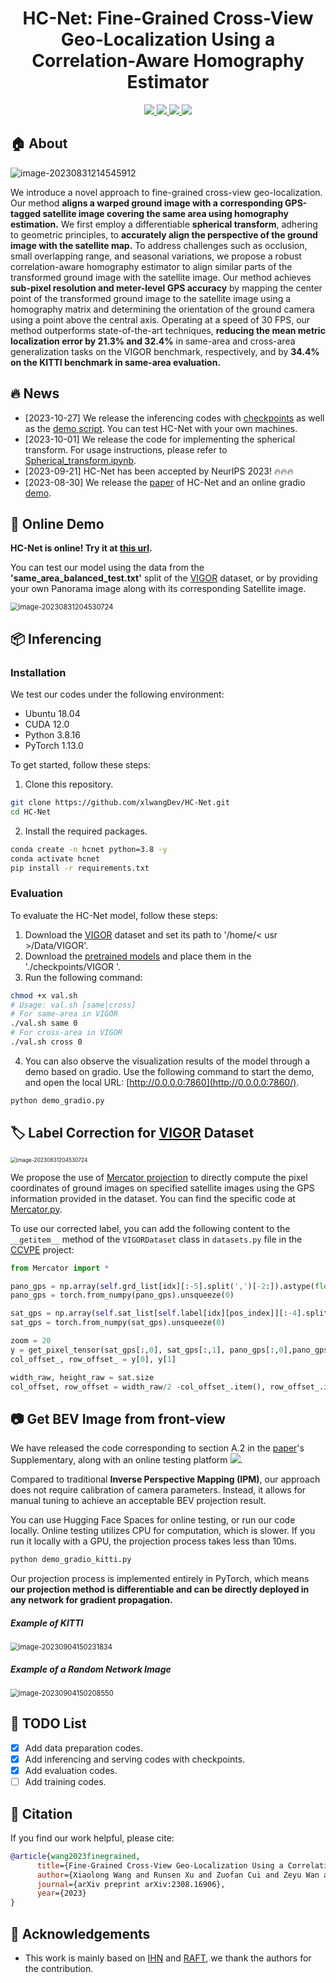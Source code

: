 <h1 align="center"><strong>HC-Net: Fine-Grained Cross-View Geo-Localization Using a Correlation-Aware Homography Estimator</strong></h1>

<p align="center">
  <a href="https://arxiv.org/abs/2308.16906" target='_blank'>
    <img src="https://img.shields.io/badge/arXiv-2308.16906-blue?">
  </a> 
  <a href="https://arxiv.org/pdf/2308.16906.pdf" target='_blank'>
    <img src="https://img.shields.io/badge/Paper-📖-blue?">
  </a> 
  <a href="http://101.230.144.196:7860/" target='_blank'>
    <img src="https://img.shields.io/badge/Demo-&#x1f917-blue">
  </a>
  <a href="https://huggingface.co/spaces/Xiaolong-Wang/HC-Net" target='_blank'>
    <img src="https://img.shields.io/badge/%F0%9F%A4%97%20Hugging%20Face-Spaces-blue">
  </a>
</p>

## 🏠 About

![image-20230831214545912](./figure/pipeline.png)

We introduce a novel approach to fine-grained cross-view geo-localization. Our method **aligns a warped ground image with a corresponding GPS-tagged satellite image covering the same area using homography estimation.** We first employ a differentiable **spherical transform**, adhering to geometric principles, to **accurately align the perspective of the ground image with the satellite map.** To address challenges such as occlusion, small overlapping range, and seasonal variations, we propose a robust correlation-aware homography estimator to align similar parts of the transformed ground image with the satellite image. Our method achieves **sub-pixel resolution and meter-level GPS accuracy** by mapping the center point of the transformed ground image to the satellite image using a homography matrix and determining the orientation of the ground camera using a point above the central axis. Operating at a speed of 30 FPS, our method outperforms state-of-the-art techniques, **reducing the mean metric localization error by 21.3% and 32.4%** in same-area and cross-area generalization tasks on the VIGOR benchmark, respectively, and by **34.4% on the KITTI benchmark in same-area evaluation.**

## 🔥 News

- [2023-10-27] We release the inferencing codes with [checkpoints](https://drive.google.com/drive/folders/1EL6RISnR5lOgz0WtWUYtFhKGcU_nROX9?usp=sharing) as well as the [demo script](https://github.com/xlwangDev/HC-Net/blob/main/demo_gradio.py). You can test HC-Net with your own machines.
- [2023-10-01] We release the code for implementing the spherical transform. For usage instructions, please refer to [Spherical_transform.ipynb](https://github.com/xlwangDev/HC-Net/blob/main/demo/Spherical_transform.ipynb).
- [2023-09-21] HC-Net has been accepted by NeurIPS 2023! 🔥🔥🔥
- [2023-08-30] We release the [paper](https://arxiv.org/abs/2308.16906) of HC-Net and an online gradio [demo](http://101.230.144.196:7860).

## 🤖 Online Demo

**HC-Net is online! Try it at [this url](http://101.230.144.196:7860/).**

You can test our model using the data from the **'same_area_balanced_test.txt'** split of the [VIGOR](https://github.com/Jeff-Zilence/VIGOR) dataset, or by providing your own Panorama image along with its corresponding Satellite image.

<img src="./figure/Demo.png" alt="image-20230831204530724" style="zoom: 80%;" />

## 📦 Inferencing

### Installation

We test our codes under the following environment:

- Ubuntu 18.04
- CUDA 12.0
- Python 3.8.16
- PyTorch 1.13.0

To get started, follow these steps: 

1. Clone this repository.

```bash
git clone https://github.com/xlwangDev/HC-Net.git
cd HC-Net
```

2. Install the required packages.

```bash
conda create -n hcnet python=3.8 -y
conda activate hcnet
pip install -r requirements.txt
```

### Evaluation

To evaluate the HC-Net model, follow these steps:

1. Download the [VIGOR](https://github.com/Jeff-Zilence/VIGOR) dataset and set its path to '/home/< usr >/Data/VIGOR'.
2. Download the [pretrained models](https://drive.google.com/drive/folders/1EL6RISnR5lOgz0WtWUYtFhKGcU_nROX9?usp=sharing) and place them in the './checkpoints/VIGOR '.
3. Run the following command:

````bash
chmod +x val.sh
# Usage: val.sh [same|cross]
# For same-area in VIGOR
./val.sh same 0
# For cross-area in VIGOR
./val.sh cross 0
````

4. You can also observe the visualization results of the model through a demo based on gradio. Use the following command to start the demo, and open the local URL: [http://0.0.0.0:7860](http://0.0.0.0:7860/).

```bash
python demo_gradio.py
```

## 🏷️ Label Correction for [VIGOR](https://github.com/Jeff-Zilence/VIGOR) Dataset

<img src="./figure/VIGOR_label.png" alt="image-20230831204530724" style="zoom: 60%;" />

We propose the use of [Mercator projection](https://en.wikipedia.org/wiki/Web_Mercator_projection#References) to directly compute the pixel coordinates of ground images on specified satellite images using the GPS information provided in the dataset. You can find the specific code at [Mercator.py](https://github.com/xlwangDev/HC-Net/blob/main/models/utils/Mercator.py).

To use our corrected label, you can add the following content to the `__getitem__` method of the `VIGORDataset` class in `datasets.py` file in the [CCVPE](https://github.com/tudelft-iv/CCVPE) project:

```python
from Mercator import *

pano_gps = np.array(self.grd_list[idx][:-5].split(',')[-2:]).astype(float)   
pano_gps = torch.from_numpy(pano_gps).unsqueeze(0) 

sat_gps = np.array(self.sat_list[self.label[idx][pos_index]][:-4].split('_')[-2:]).astype(float)
sat_gps = torch.from_numpy(sat_gps).unsqueeze(0)     

zoom = 20
y = get_pixel_tensor(sat_gps[:,0], sat_gps[:,1], pano_gps[:,0],pano_gps[:,1], zoom) 
col_offset_, row_offset_ = y[0], y[1]

width_raw, height_raw = sat.size
col_offset, row_offset = width_raw/2 -col_offset_.item(), row_offset_.item() - height_raw/2
```

## 📷 Get BEV Image from front-view

We have released the code corresponding to section A.2 in the [paper](https://arxiv.org/abs/2308.16906)'s Supplementary, along with an online testing platform [<img src="https://img.shields.io/badge/%F0%9F%A4%97%20Hugging%20Face-Spaces-blue">](https://huggingface.co/spaces/Xiaolong-Wang/HC-Net).

Compared to traditional **Inverse Perspective Mapping (IPM)**, our approach does not require calibration of camera parameters. Instead, it allows for manual tuning to achieve an acceptable BEV projection result.

You can use Hugging Face Spaces for online testing, or run our code locally. Online testing utilizes CPU for computation, which is slower. If you run it locally with a GPU, the projection process takes less than 10ms.

```bash
python demo_gradio_kitti.py
```

Our projection process is implemented entirely in PyTorch, which means **our projection method is differentiable and can be directly deployed in any network for gradient propagation.**

##### Example of KITTI

<img src="./figure/Example_kitti.png" alt="image-20230904150231834" style="zoom:80%;" />

##### Example of a Random Network Image

<img src="./figure/Example_random.png" alt="image-20230904150208550" style="zoom:80%;" />

## 📝 TODO List

- [x] Add data preparation codes.
- [x] Add inferencing and serving codes with checkpoints.
- [x] Add evaluation codes.
- [ ] Add training codes.

## 🔗 Citation

If you find our work helpful, please cite:

```bibtex
@article{wang2023finegrained,
      title={Fine-Grained Cross-View Geo-Localization Using a Correlation-Aware Homography Estimator}, 
      author={Xiaolong Wang and Runsen Xu and Zuofan Cui and Zeyu Wan and Yu Zhang},
      journal={arXiv preprint arXiv:2308.16906},
      year={2023}
}
```

## 👏 Acknowledgements

- This work is mainly based on [IHN](https://github.com/imdumpl78/IHN) and [RAFT](https://github.com/princeton-vl/RAFT), we thank the authors for the contribution.
